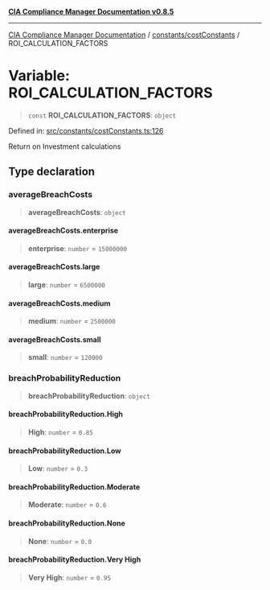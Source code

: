 [**CIA Compliance Manager Documentation v0.8.5**](../../../README.md)

***

[CIA Compliance Manager Documentation](../../../modules.md) / [constants/costConstants](../README.md) / ROI\_CALCULATION\_FACTORS

# Variable: ROI\_CALCULATION\_FACTORS

> `const` **ROI\_CALCULATION\_FACTORS**: `object`

Defined in: [src/constants/costConstants.ts:126](https://github.com/Hack23/cia-compliance-manager/blob/3ae0301247f765ba03c8c0fe645db4718bb8af76/src/constants/costConstants.ts#L126)

Return on Investment calculations

## Type declaration

### averageBreachCosts

> **averageBreachCosts**: `object`

#### averageBreachCosts.enterprise

> **enterprise**: `number` = `15000000`

#### averageBreachCosts.large

> **large**: `number` = `6500000`

#### averageBreachCosts.medium

> **medium**: `number` = `2500000`

#### averageBreachCosts.small

> **small**: `number` = `120000`

### breachProbabilityReduction

> **breachProbabilityReduction**: `object`

#### breachProbabilityReduction.High

> **High**: `number` = `0.85`

#### breachProbabilityReduction.Low

> **Low**: `number` = `0.3`

#### breachProbabilityReduction.Moderate

> **Moderate**: `number` = `0.6`

#### breachProbabilityReduction.None

> **None**: `number` = `0.0`

#### breachProbabilityReduction.Very High

> **Very High**: `number` = `0.95`
